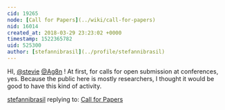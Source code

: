 ```yaml
---
cid: 19265
node: [Call for Papers](../wiki/call-for-papers)
nid: 16014
created_at: 2018-03-29 23:23:02 +0000
timestamp: 1522365782
uid: 525300
author: [stefannibrasil](../profile/stefannibrasil)
---
```


HI, [@stevie](/profile/stevie) [@Ag8n](/profile/Ag8n) ! At first, for calls for open submission at conferences, yes. Because the public here is mostly researchers, I thought it would be good to have this kind of activity. 

[stefannibrasil](../profile/stefannibrasil) replying to: [Call for Papers](../wiki/call-for-papers)

